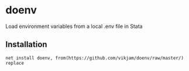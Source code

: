 # doenv
Load environment variables from a local .env file in Stata

## Installation
```{stata}
net install doenv, from(https://github.com/vikjam/doenv/raw/master/) replace
```
